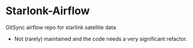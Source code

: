 # Starlonk-Airflow
GitSync airflow repo for starlink satellite data

- Not (rarely) maintained and the code needs a very significant refactor.
